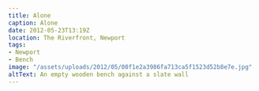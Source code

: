 ```yaml
---
title: Alone
caption: Alone
date: 2012-05-23T13:19Z
location: The Riverfront, Newport
tags:
- Newport
- Bench
image: "/assets/uploads/2012/05/00f1e2a3986fa713ca5f1523d52b8e7e.jpg"
altText: An empty wooden bench against a slate wall
---
```

